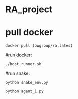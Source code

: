 # RA_project
# pull docker

`docker pull towgroup/ra:latest`

#run docker:

`./host_runner.sh`

#run snake:

`python snake_env.py`

`python agent_1.py`
